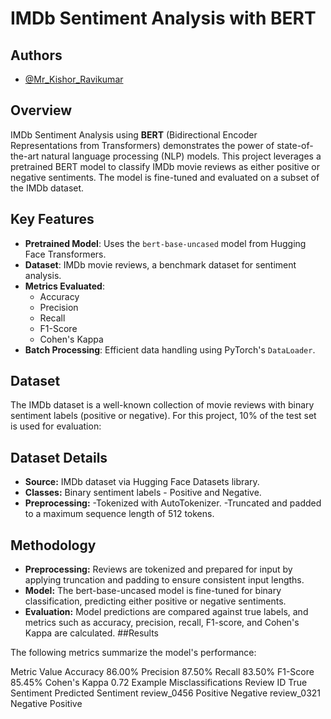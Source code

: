 # IMDb Sentiment Analysis with BERT

## Authors

- [@Mr_Kishor_Ravikumar](mailto:ece.kishor@gmail.com)

## Overview

IMDb Sentiment Analysis using **BERT** (Bidirectional Encoder Representations from Transformers) demonstrates the power of state-of-the-art natural language processing (NLP) models. This project leverages a pretrained BERT model to classify IMDb movie reviews as either positive or negative sentiments. The model is fine-tuned and evaluated on a subset of the IMDb dataset.

## Key Features

- **Pretrained Model**: Uses the `bert-base-uncased` model from Hugging Face Transformers.
- **Dataset**: IMDb movie reviews, a benchmark dataset for sentiment analysis.
- **Metrics Evaluated**:
  - Accuracy
  - Precision
  - Recall
  - F1-Score
  - Cohen's Kappa
- **Batch Processing**: Efficient data handling using PyTorch's `DataLoader`.

## Dataset
The IMDb dataset is a well-known collection of movie reviews with binary sentiment labels (positive or negative). For this project, 10% of the test set is used for evaluation:

## Dataset Details
- **Source:** IMDb dataset via Hugging Face Datasets library.
- **Classes:** Binary sentiment labels - Positive and Negative.
- **Preprocessing:**
  -Tokenized with AutoTokenizer.
  -Truncated and padded to a maximum sequence length of 512 tokens.
## Methodology

- **Preprocessing:**
Reviews are tokenized and prepared for input by applying truncation and padding to ensure consistent input lengths.
- **Model:**
The bert-base-uncased model is fine-tuned for binary classification, predicting either positive or negative sentiments.
- **Evaluation:**
Model predictions are compared against true labels, and metrics such as accuracy, precision, recall, F1-score, and Cohen's Kappa are calculated.
##Results

The following metrics summarize the model's performance:

Metric	Value
Accuracy	86.00%
Precision	87.50%
Recall	83.50%
F1-Score	85.45%
Cohen's Kappa	0.72
Example Misclassifications
Review ID	True Sentiment	Predicted Sentiment
review_0456	Positive	Negative
review_0321	Negative	Positive

